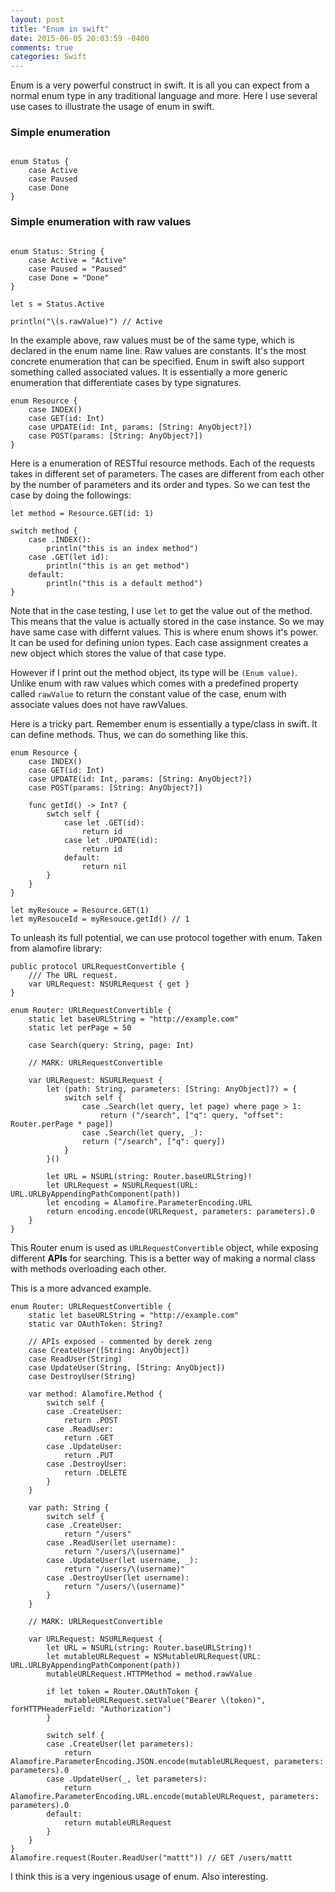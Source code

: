 ```yaml
---
layout: post
title: "Enum in swift"
date: 2015-06-05 20:03:59 -0400
comments: true
categories: Swift
---
```



Enum is a very powerful construct in swift. It is all you can expect from a normal enum type in any
traditional language and more. Here I use several use cases to illustrate the usage of enum in swift.

### Simple enumeration

```

enum Status {
    case Active
    case Paused
    case Done
}

```

### Simple enumeration with raw values

```

enum Status: String {
    case Active = "Active"
    case Paused = "Paused"
    case Done = "Done"
}

let s = Status.Active

println("\(s.rawValue)") // Active

```

In the example above, raw values must be of the same type, which is declared in the enum name line.
Raw values are constants. It's the most concrete enumeration that can be specified. Enum in swift
also support something called associated values. It is essentially a more generic enumeration that
differentiate cases by type signatures.


```
enum Resource {
    case INDEX()
    case GET(id: Int)
    case UPDATE(id: Int, params: [String: AnyObject?])
    case POST(params: [String: AnyObject?])
}
```

Here is a enumeration of RESTful resource methods. Each of the requests takes in different set of
parameters. The cases are different from each other by the number of parameters and its order and
types. So we can test the case by doing the followings:

```
let method = Resource.GET(id: 1)

switch method {
    case .INDEX():
        println("this is an index method")
    case .GET(let id):
        println("this is an get method")
    default:
        println("this is a default method")
}
```

Note that in the case testing, I use `let` to get the value out of the method. This means that the
value is actually stored in the case instance. So we may have same case with differnt values. This
is where enum shows it's power. It can be used for defining union types. Each case assignment
creates a new object which stores the value of that case type.

However if I print out the method object, its type will be `(Enum value)`. Unlike enum with raw
values which comes with a predefined property called `rawValue` to return the constant value of the
case, enum with associate values does not have rawValues.

Here is a tricky part. Remember enum is essentially a type/class in swift. It can define methods.
Thus, we can do something like this.

```
enum Resource {
    case INDEX()
    case GET(id: Int)
    case UPDATE(id: Int, params: [String: AnyObject?])
    case POST(params: [String: AnyObject?])

    func getId() -> Int? {
        swtch self {
            case let .GET(id):
                return id
            case let .UPDATE(id):
                return id
            default:
                return nil
        }
    }
}

let myResouce = Resource.GET(1)
let myResouceId = myResouce.getId() // 1
```

To unleash its full potential, we can use protocol together with enum. Taken from alamofire library:

```
public protocol URLRequestConvertible {
    /// The URL request.
    var URLRequest: NSURLRequest { get }
}

enum Router: URLRequestConvertible {
    static let baseURLString = "http://example.com"
    static let perPage = 50

    case Search(query: String, page: Int)

    // MARK: URLRequestConvertible

    var URLRequest: NSURLRequest {
        let (path: String, parameters: [String: AnyObject]?) = {
            switch self {
                case .Search(let query, let page) where page > 1:
                    return ("/search", ["q": query, "offset": Router.perPage * page])
                case .Search(let query, _):
                return ("/search", ["q": query])
            }
        }()

        let URL = NSURL(string: Router.baseURLString)!
        let URLRequest = NSURLRequest(URL: URL.URLByAppendingPathComponent(path))
        let encoding = Alamofire.ParameterEncoding.URL
        return encoding.encode(URLRequest, parameters: parameters).0
    }
}
```

This Router enum is used as `URLRequestConvertible` object, while exposing different **APIs** for
searching. This is a better way of making a normal class with methods overloading each other.

This is a more advanced example.

```
enum Router: URLRequestConvertible {
    static let baseURLString = "http://example.com"
    static var OAuthToken: String?

    // APIs exposed - commented by derek zeng
    case CreateUser([String: AnyObject])
    case ReadUser(String)
    case UpdateUser(String, [String: AnyObject])
    case DestroyUser(String)

    var method: Alamofire.Method {
        switch self {
        case .CreateUser:
            return .POST
        case .ReadUser:
            return .GET
        case .UpdateUser:
            return .PUT
        case .DestroyUser:
            return .DELETE
        }
    }

    var path: String {
        switch self {
        case .CreateUser:
            return "/users"
        case .ReadUser(let username):
            return "/users/\(username)"
        case .UpdateUser(let username, _):
            return "/users/\(username)"
        case .DestroyUser(let username):
            return "/users/\(username)"
        }
    }

    // MARK: URLRequestConvertible

    var URLRequest: NSURLRequest {
        let URL = NSURL(string: Router.baseURLString)!
        let mutableURLRequest = NSMutableURLRequest(URL: URL.URLByAppendingPathComponent(path))
        mutableURLRequest.HTTPMethod = method.rawValue

        if let token = Router.OAuthToken {
            mutableURLRequest.setValue("Bearer \(token)", forHTTPHeaderField: "Authorization")
        }

        switch self {
        case .CreateUser(let parameters):
            return Alamofire.ParameterEncoding.JSON.encode(mutableURLRequest, parameters: parameters).0
        case .UpdateUser(_, let parameters):
            return Alamofire.ParameterEncoding.URL.encode(mutableURLRequest, parameters: parameters).0
        default:
            return mutableURLRequest
        }
    }
}
Alamofire.request(Router.ReadUser("mattt")) // GET /users/mattt
```

I think this is a very ingenious usage of enum. Also interesting.

